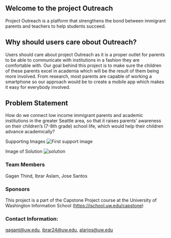## Welcome to the project Outreach

Project Outreach is a platform that strengthens the bond between immigrant parents and teachers to help students succeed.

## Why should users care obout Outreach?
Users should care about project Outreach as it is a proper outlet for parents to be able to communicate with institutions in a fashion they are comfortable with. Our goal behind this project is to make sure the children of these parents excel in academia which will be the result of them being more involved. From research, most parents are capable of working a smartphone so our approach would be to create a mobile app which makes it easy for everybody involved. 

## Problem Statement
How do we connect low income immigrant parents and academic institutions in the greater Seattle area, so that it raises parents’ awareness on their children’s (7-8th grade) school life, which would help their children advance academically?

Supporting Images ![First support image](https://photos.app.goo.gl/FqwWWG2qrRjN3zR57)


Image of Solution ![solution](https://photos.google.com/share/AF1QipOHr6mEHb2qKgMDBLKX8sLienswqElISmPw8GiAlzGYVfoUQnFlQ3UOIaS2pzUA4A?key=Q0k3S3lseloyWDJ0MW5fc3p6Z1pZTkhnLTV0NlBn)


### Team Members
Gagan Thind, Ibrar Aslam, Jose Santos

### Sponsors
This project is a part of the Capstone Project course at the University of Washington Information School (https://ischool.uw.edu/capstone)

### Contact Information: 
gagant@uw.edu, ibrar24@uw.edu, alarjos@uw.edu

